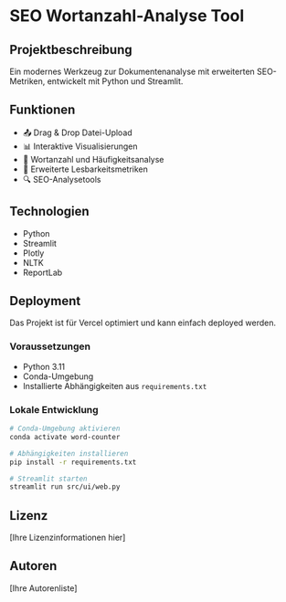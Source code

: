# SEO Wortanzahl-Analyse Tool

## Projektbeschreibung
Ein modernes Werkzeug zur Dokumentenanalyse mit erweiterten SEO-Metriken, entwickelt mit Python und Streamlit.

## Funktionen
- 📤 Drag & Drop Datei-Upload
- 📊 Interaktive Visualisierungen
- 📝 Wortanzahl und Häufigkeitsanalyse
- 📖 Erweiterte Lesbarkeitsmetriken
- 🔍 SEO-Analysetools

## Technologien
- Python
- Streamlit
- Plotly
- NLTK
- ReportLab

## Deployment
Das Projekt ist für Vercel optimiert und kann einfach deployed werden.

### Voraussetzungen
- Python 3.11
- Conda-Umgebung
- Installierte Abhängigkeiten aus `requirements.txt`

### Lokale Entwicklung
```bash
# Conda-Umgebung aktivieren
conda activate word-counter

# Abhängigkeiten installieren
pip install -r requirements.txt

# Streamlit starten
streamlit run src/ui/web.py
```

## Lizenz
[Ihre Lizenzinformationen hier]

## Autoren
[Ihre Autorenliste]